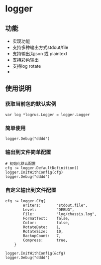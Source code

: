# logger

## 功能

* 实现功能
* 支持多种输出方式stdout/file
* 支持输出为json 或 plaintext
* 支持彩色输出
* 支持log rotate
*

## 使用说明

### 获取当前包的默认实例

```
var log *logrus.Logger = logger.Logger
```

### 简单使用

```
logger.Debug("dddd")
```
### 输出到文件简单配置

```
# 初始化默认配置
cfg := logger.DefaultDefinition()
logger.InitWithConfig(cfg)
logger.Debug("dddd")
```

### 自定义输出到文件配置

```
cfg := logger.Cfg{
		Writers:       "stdout,file",
		Level:         "DEBUG",
		File:          "log/chassis.log",
		FormatText:    false,
		Color:         false,
		RotateDate:    1,
		RotateSize:    10,
		BackupCount:   7,
		Compress: 	   true,
	}

logger.InitWithConfig(&cfg)
logger.Debug("dddd")

```
